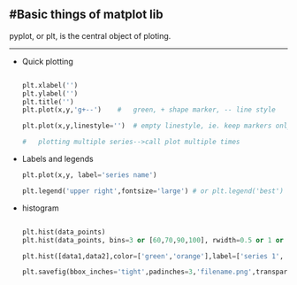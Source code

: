 #Basic things of matplot lib
---

pyplot, or plt, is the central object of ploting.

---
*	Quick plotting
	
	```python

	plt.xlabel('')
	plt.ylabel('')
	plt.title('')
	plt.plot(x,y,'g+--')	#	green, + shape marker, -- line style

	plt.plot(x,y,linestyle='')	# empty linestyle, ie. keep markers only.

	#	plotting multiple series-->call plot multiple times

	```
*	Labels and legends
	
	```python
	plt.plot(x,y, label='series name')

	plt.legend('upper right',fontsize='large') # or plt.legend('best')


	```
* 	histogram
	
	```python

	plt.hist(data_points)
	plt.hist(data_points, bins=3 or [60,70,90,100], rwidth=0.5 or 1 or 1.5)

	plt.hist([data1,data2],color=['green','orange'],label=['series 1', 'series 2'])	# plotting multiple series in one graph

	plt.savefig(bbox_inches='tight',padinches=3,'filename.png',transparent=True)	#	fit the image size with canvas size, give some white space at outer rim, filename, leave the image background transparent.

	```